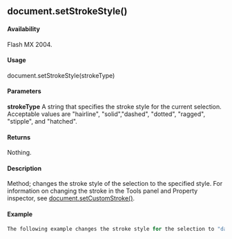 ## document.setStrokeStyle()

#### Availability

Flash MX 2004.

#### Usage

document.setStrokeStyle(strokeType)

#### Parameters

**strokeType** A string that specifies the stroke style for the current selection. Acceptable values are "hairline", "solid","dashed", "dotted", "ragged", "stipple", and "hatched".

#### Returns

Nothing.

#### Description

Method; changes the stroke style of the selection to the specified style. For information on changing the stroke in the Tools panel and Property inspector, see [document.setCustomStroke()](#!AdobeDocs/developers-animatesdk-docs/master/Document_object/docum480.md).

#### Example

```javascript
The following example changes the stroke style for the selection to "dashed": fl.getDocumentDOM().setStrokeStyle("dashed");

```